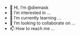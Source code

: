- 👋 Hi, I’m @diemask
- 👀 I’m interested in ...
- 🌱 I’m currently learning ...
- 💞️ I’m looking to collaborate on ...
- 📫 How to reach me ...

<!---
diemask/diemask is a ✨ special ✨ repository because its `README.md` (this file) appears on your GitHub profile.
You can click the Preview link to take a look at your changes.
--->
